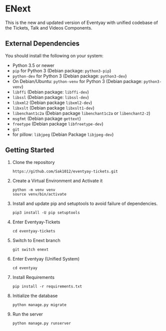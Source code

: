 # ENext

This is the new and updated version of Eventyay with unified codebase of the Tickets, Talk and Videos Components.

## External Dependencies

You should install the following on your system:

* Python 3.5 or newer
* ``pip`` for Python 3 (Debian package: ``python3-pip``)
* ``python-dev`` for Python 3 (Debian package: ``python3-dev``)
* On Debian/Ubuntu: ``python-venv`` for Python 3 (Debian package: ``python3-venv``)
* ``libffi`` (Debian package: ``libffi-dev``)
* ``libssl`` (Debian package: ``libssl-dev``)
* ``libxml2`` (Debian package ``libxml2-dev``)
* ``libxslt`` (Debian package ``libxslt1-dev``)
* ``libenchant1c2a`` (Debian package ``libenchant1c2a`` or ``libenchant2-2``)
* ``msgfmt`` (Debian package ``gettext``)
* ``freetype`` (Debian package ``libfreetype-dev``)
* ``git``
* for pillow: ``libjpeg`` (Debian Package ``libjpeg-dev``)

## Getting Started

1. Clone the repository
	```
	https://github.com/Sak1012/eventyay-tickets.git
	```

2. Create a Virtual Environment and Activate it
	```
	python -m venv venv
	source venv/bin/activate
	```

3. Install and update pip and setuptools to avoid failure of dependencies.
	```
	pip3 install -U pip setuptools
	```
4. Enter Eventyay-Tickets
	```
	cd eventyay-tickets
	```
5. Switch to Enext branch 
	```
	git switch enext 
	```
6. Enter Eventyay (Unified System)
	```
	cd eventyay
	```
 
8. Install Requirements
	```
	pip install -r requirements.txt
	```
9. Initialize the database
	```
	python manage.py migrate
	```
10. Run the server
	```
	python manage.py runserver
	```
